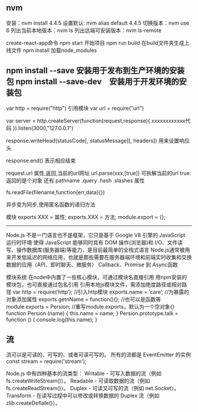 ## nvm
安装：nvm install 4.4.5
设置默认: nvm alias default 4.4.5
切换版本：nvm use 6
列出当前本地版本：nvm ls
列出远端可安装版本：nvm ls-remote

create-react-app命令
npm start    开始项目
npm run build   在build文件夹生成上线文件
npm install   加载node_modules

npm install --save   安装用于发布到生产环境的安装包
npm install --save-dev　安装用于开发环境的安装包
------------------------------
var http = require("http")  引用模块
var url = require("url")

var server = http.createServer(function(request,response){
  xxxxxxxxxxxx代码
}).listen(3000,"127.0.0.1")

response.writeHead(statusCode[, statusMessage][, headers])  用来设置响应头

response.end()  表示相应结束

request.url 属性,返回,当前的url网址
url.parse(xxx,[true]) 可拆解当前的url  true:返回的是个对象
还有.pathname .query .hash .slashes 属性

fs.readFile(filename,function(err,data){})

异步变为同步,使用匿名函数的递归方法

模块
exports.XXX = 属性;
exports.XXX = 方法;
module.export = {};

---------------------------------------


Node.js 不是一门语言也不是框架，它只是基于 Google V8 引擎的 JavaScript 运行时环境
使得 JavaScript 能够同时具有 DOM 操作(浏览器)和 I/O、文件读写、操作数据库(服务器端)等能力，是目前最简单的全栈式语言
Node.js通常被用来开发低延迟的网络应用，也就是那些需要在服务器端环境和前端实时收集和交换数据的应用（API、即时聊天、微服务）
Callback、Promise 到 Async函数




模块系统
在node中内置了一些核心模块，可通过模块名直接引用
用npm安装的模块包，也可直接通过包名引用
引用本地js模块文件，需添加绝度路径或相对路径
var http = require(‘http’);  //引入http模块
exports.name = ‘care’;  //为暴露的对象添加属性
exports.getnName = function(){};  //也可以是函数等
module.exports = Persion;  //重写module.exports，默认为一个空对象{}
function Persion (name) { this.name = name; }
Persion.prototype.talk = function () { console.log(this.name); }


## 流
流可以是可读的、可写的、或者可读可写的。 所有的流都是 EventEmitter 的实例
const stream = require('stream');

Node.js 中有四种基本的流类型：
Writable - 可写入数据的流（例如 fs.createWriteStream()）。
Readable - 可读取数据的流（例如 fs.createReadStream()）。
Duplex - 可读又可写的流（例如 net.Socket）。
Transform - 在读写过程中可以修改或转换数据的 Duplex 流（例如 zlib.createDeflate()）。